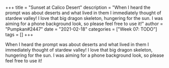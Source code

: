 +++
title = "Sunset at Calico Desert"
description = "When I heard the prompt was about deserts and what lived in them I immediately thought of stardew valley! I love that big dragon skeleton, hungering for the sun. I was aiming for a phone background look, so please feel free to use it!"
author = "Pumpkan#2447"
date = "2021-02-18"
categories = ["Week 07: TODO"]
tags = []
+++

When I heard the prompt was about deserts and what lived in them I immediately thought of stardew valley! I love that big dragon skeleton, hungering for the sun. I was aiming for a phone background look, so please feel free to use it!
